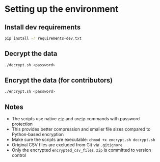# Setting up the environment

## Install dev requirements

```bash
pip install -r requirements-dev.txt
```

## Decrypt the data

```bash
./decrypt.sh <password>
```

## Encrypt the data (for contributors)

```bash
./encrypt.sh <password>
```

## Notes

- The scripts use native `zip` and `unzip` commands with password protection
- This provides better compression and smaller file sizes compared to Python-based encryption
- Make sure the scripts are executable: `chmod +x encrypt.sh decrypt.sh`
- Original CSV files are excluded from Git via `.gitignore`
- Only the encrypted `encrypted_csv_files.zip` is committed to version control
